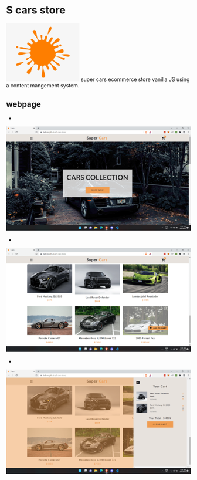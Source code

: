 # S cars store
<img src="icon.png" width="200px" >
super cars ecommerce store vanilla JS using a content mangement system.

## webpage
-
<img src="./images/Screenshot-1-.png" >

-
<img src="./images/Screenshot-2-.png" >

-
<img src="./images/Screenshot-3-.png" >

